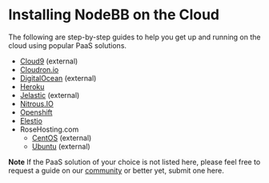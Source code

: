 Installing NodeBB on the Cloud
==============================

The following are step-by-step guides to help you get up and running on
the cloud using popular PaaS solutions.

* [Cloud9](https://community.nodebb.org/topic/7983/setting-up-nodebb-on-cloud-9) (external)
* [Cloudron.io](./cloudron)
* [DigitalOcean](http://www.blogsynthesis.com/install-nodebb-on-digitalocean/) (external)
* [Heroku](./heroku)
* [Jelastic](http://docs.jelastic.com/nodebb) (external)
* [Nitrous.IO](./nitrous)
* [Openshift](./openshift)
* [Elestio](./elestio)
* RoseHosting.com
    * [CentOS](https://www.rosehosting.com/blog/how-to-install-nodebb-on-a-centos-7-vps/) (external)
    * [Ubuntu](https://www.rosehosting.com/blog/install-and-setup-nodebb-with-redis-and-nginx-on-ubuntu-12-04/) (external)

**Note**
If the PaaS solution of your choice is not listed here, please feel free to request a guide on our [community](https://community.nodebb.org) or better yet, submit one here.
